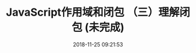 ---
title: JavaScript作用域和闭包 （三）理解闭包 (未完成)
date: 2018-11-25 09:21:53
tags: [JavaScript]
categories: [JavaScript]
description: 理解JavaScript中的理解闭包
---